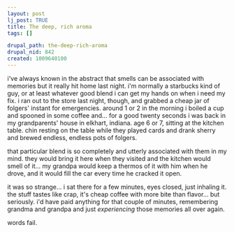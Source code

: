 ```yaml
--- 
layout: post
lj_post: TRUE
title: The deep, rich aroma
tags: []

drupal_path: the-deep-rich-aroma
drupal_nid: 842
created: 1009640100
---
```

i've always known in the abstract that smells can be associated with memories but it really hit home last night. i'm normally a starbucks kind of guy, or at least whatever good blend i can get my hands on when i need my fix. i ran out to the store last night, though,  and grabbed a cheap jar of folgers' instant for emergencies. around 1 or 2 in the morning i boiled a cup and spooned in some coffee and... for a good twenty seconds i was back in my grandparents' house in elkhart, indiana. age 6 or 7, sitting at the kitchen table. chin resting on the table while they played cards and drank sherry and brewed endless, endless pots of folgers.

that particular blend is so completely and utterly associated with them in my mind. they would bring it here when they visited and the kitchen would smell of it... my grandpa would keep a thermos of it with him when he drove, and it would fill the car every time he cracked it open.

it was so strange... i sat there for a few minutes, eyes closed, just inhaling it. the stuff tastes like crap, it's cheap coffee with more bite than flavor... but seriously. i'd have paid anything for that couple of minutes, remembering grandma and grandpa and just *experiencing* those memories all over again.

words fail.
